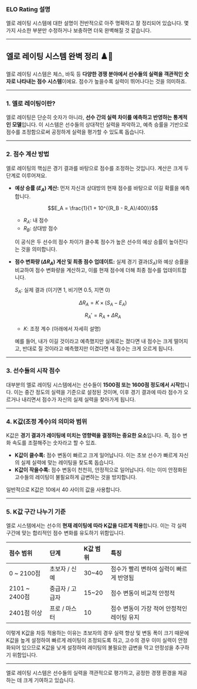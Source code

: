 ### ELO Rating 설명

엘로 레이팅 시스템에 대한 설명이 전반적으로 아주 명확하고 잘 정리되어 있습니다. 몇 가지 사소한 부분만 수정하거나 보충하면 더욱 완벽해질 것 같습니다.

---

## 엘로 레이팅 시스템 완벽 정리 ♟️🚀

엘로 레이팅 시스템은 체스, 바둑 등 **다양한 경쟁 분야에서 선수들의 실력을 객관적인 숫자로 나타내는 점수 시스템**이에요. 점수가 높을수록 실력이 뛰어나다는 것을 의미하죠.

---

### 1. 엘로 레이팅이란?

엘로 레이팅은 단순히 숫자가 아니라, **선수 간의 실력 차이를 예측하고 반영하는 통계적인 모델**입니다. 이 시스템은 선수들의 상대적인 실력을 파악하고, 예측 승률을 기반으로 점수를 조정함으로써 공정하게 실력을 평가할 수 있도록 돕습니다.

---

### 2. 점수 계산 방법

엘로 레이팅의 핵심은 경기 결과를 바탕으로 점수를 조정하는 것입니다. 계산은 크게 두 단계로 이루어져요.

- **예상 승률 ($E_A$) 계산:**
  먼저 자신과 상대방의 현재 점수를 바탕으로 이길 확률을 예측합니다.

  $$E_A = \frac{1}{1 + 10^{(R_B - R_A)/400}}$$

  - $R_A$: 내 점수
  - $R_B$: 상대방 점수

  이 공식은 두 선수의 점수 차이가 클수록 점수가 높은 선수의 예상 승률이 높아진다는 것을 의미합니다.

- **점수 변화량 ($\Delta R_A$) 계산 및 최종 점수 업데이트:**
  실제 경기 결과($S_A$)와 예상 승률을 비교하여 점수 변화량을 계산하고, 이를 현재 점수에 더해 최종 점수를 업데이트합니다.

  $S_A$: 실제 결과 (이기면 1, 비기면 0.5, 지면 0)

  $$\Delta R_A = K \times (S_A - E_A)$$

  $$R_A' = R_A + \Delta R_A$$

  - $K$: 조정 계수 (아래에서 자세히 설명)

  예를 들어, 내가 이길 것이라고 예측했지만 실제로는 졌다면 내 점수는 크게 떨어지고, 반대로 질 것이라고 예측했지만 이겼다면 내 점수는 크게 오르게 됩니다.

---

### 3. 선수들의 시작 점수

대부분의 엘로 레이팅 시스템에서는 선수들이 **1500점 또는 1600점 정도에서 시작**합니다. 이는 중간 정도의 실력을 기준으로 설정된 것이며, 이후 경기 결과에 따라 점수가 오르거나 내리면서 점수가 자신의 실제 실력을 찾아가게 됩니다.

---

### 4. K값(조정 계수)의 의미와 범위

K값은 **경기 결과가 레이팅에 미치는 영향력을 결정하는 중요한 요소**입니다. 즉, 점수 변화 속도를 조절해주는 숫자라고 할 수 있죠.

- **K값이 클수록:** 점수 변동이 빠르고 크게 일어납니다. 이는 초보 선수가 빠르게 자신의 실제 실력에 맞는 레이팅을 찾도록 돕습니다.
- **K값이 작을수록:** 점수 변동이 천천히, 안정적으로 일어납니다. 이는 이미 안정화된 고수들의 레이팅이 불필요하게 급변하는 것을 방지합니다.

일반적으로 K값은 10에서 40 사이의 값을 사용합니다.

---

### 5. K값 구간 나누기 기준

엘로 시스템에서는 선수의 **현재 레이팅에 따라 K값을 다르게 적용**합니다. 이는 각 실력 구간에 맞는 합리적인 점수 변화를 유도하기 위함입니다.

| 점수 범위     | 단계            | K값 범위 | 특징                                       |
| :------------ | :-------------- | :------- | :----------------------------------------- |
| 0 ~ 2100점    | 초보자 / 신예   | 30~40    | 점수가 빨리 변하여 실력이 빠르게 반영됨    |
| 2101 ~ 2400점 | 중급자 / 고급자 | 15~20    | 점수 변동이 비교적 안정적                  |
| 2401점 이상   | 프로 / 마스터   | 10       | 점수 변동이 가장 적어 안정적인 레이팅 유지 |

이렇게 K값을 차등 적용하는 이유는 초보자의 경우 실력 향상 및 변동 폭이 크기 때문에 K값을 높게 설정하여 빠르게 레이팅이 조정되도록 하고, 고수의 경우 이미 실력이 안정화되어 있으므로 K값을 낮게 설정하여 레이팅의 불필요한 급변을 막고 안정성을 추구하기 위함입니다.

---

엘로 레이팅 시스템은 선수들의 실력을 객관적으로 평가하고, 공정한 경쟁 환경을 제공하는 데 크게 기여하고 있습니다.
